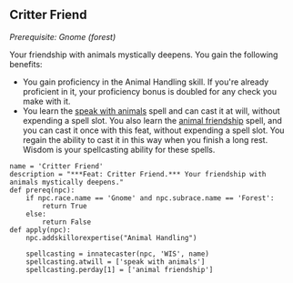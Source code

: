 ## Critter Friend
*Prerequisite: Gnome (forest)*

Your friendship with animals mystically deepens. You gain the following benefits:

* You gain proficiency in the Animal Handling skill. If you're already proficient in it, your proficiency bonus is doubled for any check you make with it.
* You learn the [speak with animals](../Magic/Spells/speak-with-animals.md) spell and can cast it at will, without expending a spell slot. You also learn the [animal friendship](../Magic/Spells/animal-friendship.md) spell, and you can cast it once with this feat, without expending a spell slot. You regain the ability to cast it in this way when you finish a long rest. Wisdom is your spellcasting ability for these spells.

```
name = 'Critter Friend'
description = "***Feat: Critter Friend.*** Your friendship with animals mystically deepens."
def prereq(npc): 
    if npc.race.name == 'Gnome' and npc.subrace.name == 'Forest':
        return True
    else:
        return False
def apply(npc):
    npc.addskillorexpertise("Animal Handling")
    
    spellcasting = innatecaster(npc, 'WIS', name)
    spellcasting.atwill = ['speak with animals']
    spellcasting.perday[1] = ['animal friendship']
```

